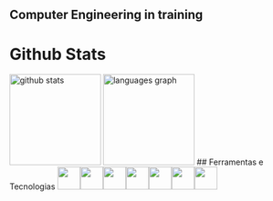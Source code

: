 ## Computer Engineering in training

# Github Stats
<img src="https://github-readme-stats.vercel.app/api?username=August0n3&show_icons=true&hide_border=true&theme=transparent" height="160" whidth="200" alt="github stats"/>
<img src="https://github-readme-stats.vercel.app/api/top-langs?locale=en&layout=compact&theme=transparent&hide_border=true&username=August0n3&hide=jupyter%20notebook,tex,html,css,makefile" height="160" whidth="200" alt="languages graph"/>
## Ferramentas e Tecnologias
<img src="https://cdn.jsdelivr.net/gh/devicons/devicon/icons/python/python-original.svg" width="40" height="40" /><img src="https://cdn.jsdelivr.net/gh/devicons/devicon/icons/numpy/numpy-original.svg" width="40" height="40"/><img src="https://cdn.jsdelivr.net/gh/devicons/devicon/icons/html5/html5-original.svg" width="40" height="40"/><img src="https://cdn.jsdelivr.net/gh/devicons/devicon/icons/css3/css3-original.svg" width="40" height="40"/><img src="https://cdn.jsdelivr.net/gh/devicons/devicon/icons/git/git-original.svg" width="40" height="40"/><img src="https://cdn.jsdelivr.net/gh/devicons/devicon/icons/c/c-plain.svg" width="40" height="40" /><img src="https://cdn.jsdelivr.net/gh/devicons/devicon/icons/java/java-original.svg" width="40" height="40"/>
          




